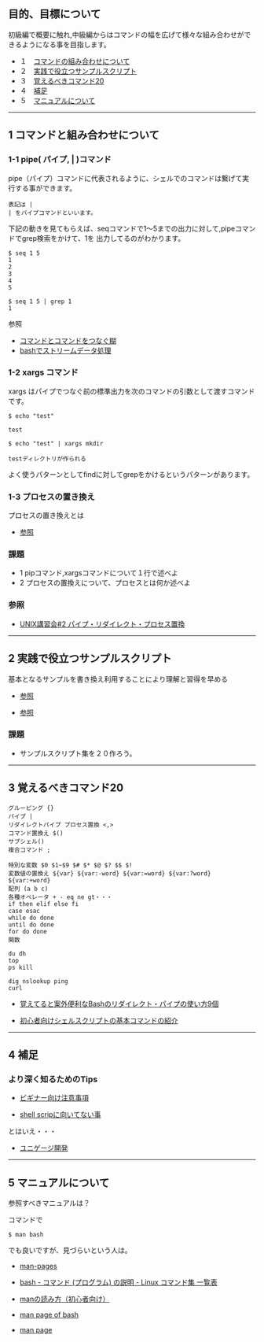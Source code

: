 ## 目的、目標について

初級編で概要に触れ,中級編からはコマンドの幅を広げて様々な組み合わせができるようになる事を目指します。

<!--more-->

- １　[コマンドの組み合わせについて](#part1)
- ２　[実践で役立つサンプルスクリプト](#part2)
- ３　[覚えるべきコマンド20](#part3)
- ４　[補足](#part4)
- ５　[マニュアルについて](#part5)


<a id="part1"></a>
<hr>

## 1 コマンドと組み合わせについて
 
### 1-1 pipe( パイプ, | )コマンド
pipe（パイプ）コマンドに代表されるように、シェルでのコマンドは繋げて実行する事ができます。

```
表記は |
| をパイプコマンドといいます。
```

下記の動きを見てもらえば、seqコマンドで1〜5までの出力に対して,pipeコマンドでgrep検索をかけて、1を
出力してるのがわかります。

```
$ seq 1 5
1
2
3
4
5

$ seq 1 5 | grep 1
1

```




参照

- [コマンドとコマンドをつなぐ糊](https://qiita.com/greymd/items/32d4dcb6fff4832f1fc5#%E3%83%91%E3%82%A4%E3%83%97--%CE%B1-xargs-commanda--xargs--i-commandb-   )
- [bashでストリームデータ処理](https://qiita.com/debug-ito/items/1bc877d62ec04dfa938a)

### 1-2 xargs コマンド

xargs はパイプでつなぐ前の標準出力を次のコマンドの引数として渡すコマンドです。

```
$ echo "test"

test

$ echo "test" | xargs mkdir

testディレクトリが作られる

```

よく使うパターンとしてfindに対してgrepをかけるというパターンがあります。


### 1-3 プロセスの置き換え

プロセスの置き換えとは

- [参照](http://sechiro.hatenablog.com/entry/2013/08/15/bash%E3%81%AE%E3%83%97%E3%83%AD%E3%82%BB%E3%82%B9%E7%BD%AE%E6%8F%9B%E6%A9%9F%E8%83%BD%E3%82%92%E6%B4%BB%E7%94%A8%E3%81%97%E3%81%A6%E3%80%81%E3%82%B7%E3%82%A7%E3%83%AB%E4%BD%9C%E6%A5%AD%E3%82%84%E3%82%B9)


### 課題
- 1 pipコマンド,xargsコマンドについて１行で述べよ
- 2 プロセスの置換えについて、プロセスとは何か述べよ



### 参照

- [UNIX講習会#2 パイプ・リダイレクト・プロセス置換](https://qiita.com/informationsea/items/a9092d40d20e059f0482)



<a id="part2"></a>
<hr>

## 2 実践で役立つサンプルスクリプト

基本となるサンプルを書き換え利用することにより理解と習得を早める

- [参照](http://linux.just4fun.biz/?%E9%80%86%E5%BC%95%E3%81%8D%E3%82%B7%E3%82%A7%E3%83%AB%E3%82%B9%E3%82%AF%E3%83%AA%E3%83%97%E3%83%88#a9c8acd3)

- [参照](http://www.shuwasystem.co.jp/products/7980html/0884.html)


### 課題
- サンプルスクリプト集を２０作ろう。

<a id="part3"></a>
<hr>

## 3 覚えるべきコマンド20

```
グルーピング {}
パイプ |
リダイレクトパイプ プロセス置換 <,>
コマンド置換え $()
サブシェル()
複合コマンド ;

特別な変数 $0 $1~$9 $# $* $@ $? $$ $!
変数値の置換え ${var} ${var:-word} ${var:=word} ${var:?word} ${var:+word}
配列 (a b c)
各種オペレータ + - eq ne gt・・・
if then elif else fi
case esac
while do done
until do done
for do done
関数

du dh
top
ps kill

dig nslookup ping
curl
```


- [覚えてると案外便利なBashのリダイレクト・パイプの使い方9個](https://orebibou.com/2016/02/%E8%A6%9A%E3%81%88%E3%81%A6%E3%82%8B%E3%81%A8%E6%A1%88%E5%A4%96%E4%BE%BF%E5%88%A9%E3%81%AAbash%E3%81%AE%E3%83%AA%E3%83%80%E3%82%A4%E3%83%AC%E3%82%AF%E3%83%88%E3%83%BB%E3%83%91%E3%82%A4%E3%83%97/)


- [初心者向けシェルスクリプトの基本コマンドの紹介](https://qiita.com/zayarwinttun/items/0dae4cb66d8f4bd2a337)


<a id="part4"></a>
<hr>

## 4 補足

### より深く知るためのTips

- [ビギナー向け注意事項](http://wiki.bash-hackers.org/scripting/newbie_traps)

- [shell scripに向いてない事](http://tldp.org/LDP/abs/html/why-shell.html)

とはいえ・・・

- [ユニゲージ開発](https://www.usp-lab.com/methodology.html)


<a id="part5"></a>
<hr>

## 5 マニュアルについて

参照すべきマニュアルは？

コマンドで
```
$ man bash
```
でも良いですが、見づらいという人は。

- [man-pages](http://man7.org/linux/man-pages/man1/bash.1.html)

- [bash - コマンド (プログラム) の説明 - Linux コマンド集 一覧表](http://kazmax.zpp.jp/cmd/b/bash.1.html)

- [manの読み方（初心者向け）](https://qiita.com/aosho235/items/0f2b73d08eb645c05208)

- [man page of bash](https://linuxjm.osdn.jp/html/GNU_bash/man1/bash.1.html)

- [man page](https://man.cx/bash)



